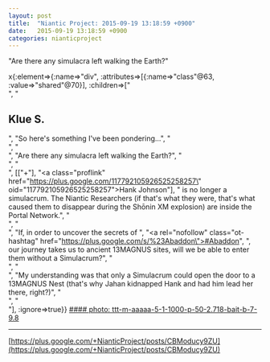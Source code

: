 ```yaml
---
layout: post
title:  "Niantic Project: 2015-09-19 13:18:59 +0900"
date:   2015-09-19 13:18:59 +0900
categories: nianticproject
---
```

"Are there any simulacra left walking the Earth?"

x{:element=>{:name=>"div", :attributes=>[{:name=>"class"@63, :value=>"shared"@70}], :children=>["<br />", "<h2>Klue S.</h2>", "So here's something I've been pondering...", "<br />", "<br />", "Are there any simulacra left walking the Earth?", "<br />", "<br />", [["+"], "<a class=\"proflink\" href=\"https://plus.google.com/117792105926525258257\" oid=\"117792105926525258257\">Hank Johnson</a>"], " is no longer a simulacrum. The Niantic Researchers (if that's what they were, that's what caused them to disappear during the Shōnin XM explosion) are inside the Portal Network.", "<br />", "<br />", "If, in order to uncover the secrets of ", "<a rel=\"nofollow\" class=\"ot-hashtag\" href=\"https://plus.google.com/s/%23Abaddon\">#Abaddon</a>", ", our journey takes us to ancient 13MAGNUS sites, will we be able to enter them without a Simulacrum?", "<br />", "<br />", "My understanding was that only a Simulacrum could open the door to a 13MAGNUS Nest (that's why Jahan kidnapped Hank and had him lead her there, right?)", "<br />", "<br />"], :ignore=>true}}
[#### photo: ttt-m-aaaaa-5-1-1000-p-50-2.718-bait-b-7-9.8](https://lh3.googleusercontent.com/-7Rsd7UBERh8/Vfzhq7y89YI/AAAAAAAABFw/2SaPHKWvbbg/w800-h449/Simulacra.jpg "")
- - -
[https://plus.google.com/+NianticProject/posts/CBModucy9ZU](https://plus.google.com/+NianticProject/posts/CBModucy9ZU)
